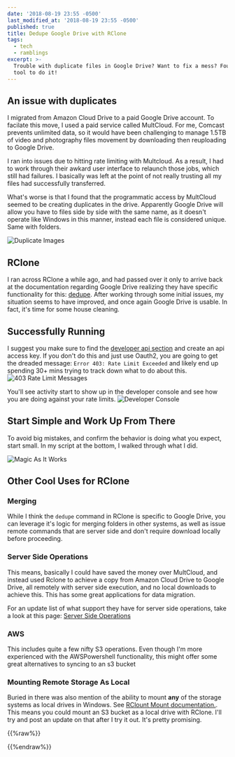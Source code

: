 ```yaml
---
date: '2018-08-19 23:55 -0500'
last_modified_at: '2018-08-19 23:55 -0500'
published: true
title: Dedupe Google Drive with RClone
tags:
  - tech
  - ramblings
excerpt: >-
  Trouble with duplicate files in Google Drive? Want to fix a mess? Found the
  tool to do it!
---
```

## An issue with duplicates

I migrated from Amazon Cloud Drive to a paid Google Drive account. To facilate this move, I used a paid service called MultCloud. For me, Comcast prevents unlimited data, so it would have been challenging to manage 1.5TB of video and photography files movement by downloading then reuploading to Google Drive. 

I ran into issues due to hitting rate limiting with Multcloud. As a result, I had to work through their awkard user interface to relaunch those jobs, which still had failures. I basically was left at the point of not really trusting all my files had successfully transferred. 

What's worse is that I found that the programmatic access by MultCloud seemed to be creating duplicates in the drive. Apparently Google Drive will allow you have to files side by side with the same name, as it doesn't operate like Windows in this manner, instead each file is considered unique. Same with folders. 

![Duplicate Images]({{site.baseurl}}/assets/img/2018-08-20_00-09-09.png)


## RClone

I ran across RClone a while ago, and had passed over it only to arrive back at the documentation regarding Google Drive realizing they have specific functionality for this: [dedupe](https://rclone.org/commands/rclone_dedupe). After working through some initial issues, my situation seems to have improved, and once again Google Drive is usable. In fact, it's time for some house cleaning. 

## Successfully Running

I suggest you make sure to find the [developer api section](https://console.developers.google.com/apis/api/drive.googleapis.com/) and create an api access key. If you don't do this and just use Oauth2, you are going to get the dreaded message: `Error 403: Rate Limit Exceeded` and likely end up spending 30+ mins trying to track down what to do about this.
![403 Rate Limit Messages]({{site.baseurl}}/assets/img/TailBlazer_2018-08-19_18-06-22.png)

You'll see activity start to show up in the developer console and see how you are doing against your rate limits.
![Developer Console]({{site.baseurl}}/assets/img/chrome_2018-08-19_23-45-28.png)


## Start Simple and Work Up From There

To avoid big mistakes, and confirm the behavior is doing what you expect, start small. In my script at the bottom, I walked through what I did. 

![Magic As It Works]({{site.baseurl}}/assets/img/TailBlazer_2018-08-19_21-14-28.png)


## Other Cool Uses for RClone

### Merging
While I think the `dedupe` command in RClone is specific to Google Drive, you can leverage it's logic for merging folders in other systems, as well as issue remote commands that are server side and don't require download locally before proceeding. 

### Server Side Operations
This means, basically I could have saved the money over MultCloud, and instead used Rclone to achieve a copy from Amazon Cloud Drive to Google Drive, all remotely with server side execution, and no local downloads to achieve this. This has some great applications for data migration. 

For an update list of what support they have for server side operations, take a look at this page: [Server Side Operations](https://rclone.org/overview/#optional-features)

### AWS
This includes quite a few nifty S3 operations. Even though I'm more experienced with the AWSPowershell functionality, this might offer some great alternatives to syncing to an s3 bucket

### Mounting Remote Storage As Local

Buried in there was also mention of the ability to mount **any** of the storage systems as local drives in Windows. See [RClount Mount documentation.](https://rclone.org/commands/rclone_mount/). This means you could mount an S3 bucket as a local drive with RClone. I'll try and post an update on that after I try it out. It's pretty promising.

{{%raw%}}
<script src="https://gist.github.com/sheldonhull/e286bd05ff154b47c8a1f8ecf2bdc22b.js"></script>
{{%endraw%}}


